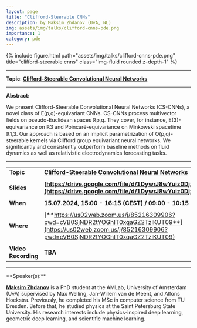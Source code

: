 ```yaml
---
layout: page
title: "Clifford-Steerable CNNs"
description: by Maksim Zhdanov (UvA, NL)
img: assets/img/talks/clifford-cnns-pde.png
importance: 1
category: pde
---
```



<div class="row">
    <div class="col-sm mt-3 mt-md-0">
        {% include figure.html path="assets/img/talks/clifford-cnns-pde.png" title="clifford-steerable cnns" class="img-fluid rounded z-depth-1" %}
    </div>
</div>
<hr>

**Topic**: [**Clifford-Steerable Convolutional Neural Networks**](https://arxiv.org/abs/2402.14730)

<hr>

**Abstract:**

We present Clifford-Steerable Convolutional Neural Networks (CS-CNNs), a novel class of E(p,q)-equivariant CNNs. CS-CNNs process multivector fields on pseudo-Euclidean spaces ℝp,q. They cover, for instance, E(3)-equivariance on ℝ3 and Poincaré-equivariance on Minkowski spacetime ℝ1,3. Our approach is based on an implicit parametrization of O(p,q)-steerable kernels via Clifford group equivariant neural networks. We significantly and consistently outperform baseline methods on fluid dynamics as well as relativistic electrodynamics forecasting tasks.

<hr>

|                     |                                                                                                                                                              |
| ------------------- | ------------------------------------------------------------------------------------------------------------------------------------------------------------ |
| **Topic**           | [**Clifford-Steerable Convolutional Neural Networks**](https://arxiv.org/abs/2402.14730)                                         |
|                     |                                                                                                                                                              |
| **Slides**          | **[https://drive.google.com/file/d/1DywrJ8wYuiz0Djzj1GqwrBSJwFJ31n61/view](https://drive.google.com/file/d/1DywrJ8wYuiz0Djzj1GqwrBSJwFJ31n61/view)**                                                                                                                                                      |
|                     |                                                                                                                                                              |
| **When**            | **15.07.2024, 15:00 - 16:15 (CEST) / 09:00 - 10:15 (EDT) / 08:00 - 09:15 (CDT)**                                                                             |
|                     |                                                                                                                                                              |
| **Where**           | [**https://us02web.zoom.us/j/85216309906?pwd=cVB0SjNDR2tYOGhIT0xqaGZ2TzlKUT09**](https://us02web.zoom.us/j/85216309906?pwd=cVB0SjNDR2tYOGhIT0xqaGZ2TzlKUT09) |
|                     |                                                                                                                                                              |
| **Video Recording** | **TBA**                                                                                                                                                      |

<hr>
**Speaker(s):**

[**Maksim Zhdanov**](https://maxxxzdn.github.io) is a PhD student at the AMLab, University of Amsterdam (UvA) supervised by Max Welling, Jan-Willem van de Meent, and Alfons Hoekstra. Previously, he completed his MSc in computer science from TU Dresden. Before that, he studied physics at the Saint Petersburg State University. His research interests include physics-inspired deep learning, geometric deep learning, and scientific machine learning.
